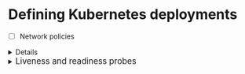 # Defining Kubernetes deployments

- [ ] Network policies
<details>
<summary>Details</summary>

### Description
### Reason
### Reference
### Example
</details>

<details>
<summary><big>Liveness and readiness probes</big></summary>

### Description
### Reason
### Reference
### Example
</details>
